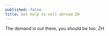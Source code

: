 ```yaml
---
published: false
title: Get help to sell abroad ZH
---
```

The demand is out there, you should be too. ZH
